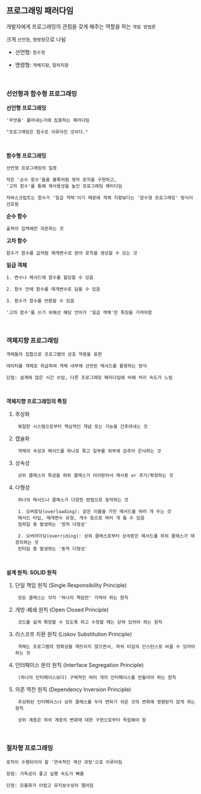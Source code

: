 ## 프로그래밍 패러다임
개발자에게 프로그래밍의 관점을 갖게 해주는 역할을 하는 `개발 방법론`

크게 `선언형`, `명령형`으로 나뉨

- 선언형: `함수형`


- 명령형: `객체지향`, `절차지향`

<br>

### 선언형과 함수형 프로그래밍
**선언형 프로그래밍**

    '무엇을' 풀어내는가에 집중하는 패러다임

    "프로그래밍은 함수로 이루어진 것이다."

<br>

**함수형 프로그래밍**

    선언형 프로그래밍의 일종

    작은 '순수 함수'들을 블록처럼 쌓아 로직을 구현하고,
    '고차 함수'를 통해 재사용성을 높인 프로그래밍 패러다임

    자바스크립트는 함수가 '일급 객체'이기 때문에 객체 지향보다는 '함수형 프로그래밍' 방식이 선호됨

**순수 함수**

    출력이 입력에만 의존하는 것

**고차 함수**

    함수가 함수를 값처럼 매개변수로 받아 로직을 생성할 수 있는 것

**일급 객체**

    1. 변수나 메서드에 함수를 할당할 수 있음

    2. 함수 안에 함수를 매개변수로 담을 수 있음

    3. 함수가 함수를 반환할 수 있음

    '고차 함수'를 쓰기 위해선 해당 언어가 '일급 객체'란 특징을 가져야함

<br>

### 객체지향 프로그래밍

    객체들의 집합으로 프로그램의 상호 작용을 표현

    데이터를 객체로 취급하여 객체 내부에 선언된 메서드를 활용하는 방식

    단점: 설계에 많은 시간 쓰임, 다른 프로그래밍 패러다임에 비해 처리 속도가 느림

<br>

**객체지향 프로그래밍의 특징**

1. 추상화

        복잡한 시스템으로부터 핵심적인 개념 또는 기능을 간추려내는 것

2. 캡슐화

        객체의 속성과 메서드를 하나로 묶고 일부를 외부에 감추어 은닉하는 것

3. 상속성

        상위 클래스의 특성을 하위 클래스가 이어받아서 재사용 or 추가/확장하는 것

4. 다형성

        하나의 메서드나 클래스가 다양한 방법으로 동작하는 것
        
        1. 오버로딩(overloading): 같은 이름을 가진 메서드를 여러 개 두는 것
        메서드 타입, 매개변수 유형, 개수 등으로 여러 개 둘 수 있음
        컴파일 중 발생하는 '정적 다형성'

        2. 오버라이딩(overriding): 상위 클래스로부터 상속받은 메서드를 하위 클래스가 재정의하는 것
        런타임 중 발생하는 '동적 다형성'

<br>

**설계 원칙: SOLID 원칙**

1. 단일 책임 원칙 (Single Responsibility Principle)

        모든 클래스는 각각 '하나의 책임만' 가져야 하는 원칙

2. 개방-폐쇄 원칙 (Open Closed Principle)

        코드를 쉽게 확장할 수 있도록 하고 수정할 때는 닫혀 있어야 하는 원칙

3. 리스코프 치환 원칙 (Liskov Substitution Principle)

        객체는 프로그램의 정확성을 깨뜨리지 않으면서, 하위 타입의 인스턴스로 바꿀 수 있어야 하는 것

4. 인터페이스 분리 원칙 (Interface Segregation Principle)

        (하나의 인터페이스보다) 구체적인 여러 개의 인터페이스를 만들어야 하는 원칙

5. 의존 역전 원칙 (Dependency Inversion Principle)

        추상화된 인터페이스나 상위 클래스를 두어 변하기 쉬운 것의 변화에 영향받지 않게 하는 원칙

        상위 계층은 하위 계층의 변화에 대한 구현으로부터 독립해야 함

<br>

### 절차형 프로그래밍

    로직이 수행되어야 할 '연속적인 계산 과정'으로 이루어짐

    장점: 가독성이 좋고 실행 속도가 빠름

    단점: 모듈화가 어렵고 유지보수성이 떨어짐